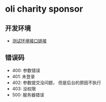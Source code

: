 # oli charity sponsor

## 开发环境

- [测试环境接口链接](test.olicharity.org)

## 错误码

- 400: 参数错误
- 401: 未登录
- 402: 参数提交没问题， 但是后台的原因不执行
- 403: 没权限
- 500: 服务器错误
